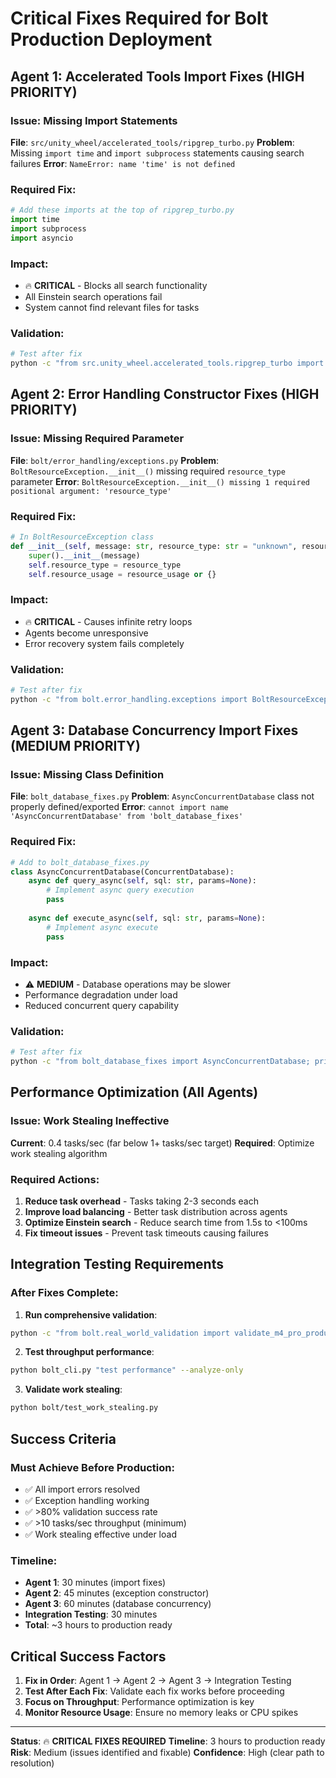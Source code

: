 # Critical Fixes Required for Bolt Production Deployment

## Agent 1: Accelerated Tools Import Fixes (HIGH PRIORITY)

### Issue: Missing Import Statements
**File**: `src/unity_wheel/accelerated_tools/ripgrep_turbo.py`
**Problem**: Missing `import time` and `import subprocess` statements causing search failures
**Error**: `NameError: name 'time' is not defined`

### Required Fix:
```python
# Add these imports at the top of ripgrep_turbo.py
import time
import subprocess
import asyncio
```

### Impact: 
- 🔥 **CRITICAL** - Blocks all search functionality
- All Einstein search operations fail
- System cannot find relevant files for tasks

### Validation:
```bash
# Test after fix
python -c "from src.unity_wheel.accelerated_tools.ripgrep_turbo import get_ripgrep_turbo; print('✅ Import fixed')"
```

## Agent 2: Error Handling Constructor Fixes (HIGH PRIORITY)

### Issue: Missing Required Parameter
**File**: `bolt/error_handling/exceptions.py`
**Problem**: `BoltResourceException.__init__()` missing required `resource_type` parameter
**Error**: `BoltResourceException.__init__() missing 1 required positional argument: 'resource_type'`

### Required Fix:
```python
# In BoltResourceException class
def __init__(self, message: str, resource_type: str = "unknown", resource_usage: Optional[Dict] = None):
    super().__init__(message)
    self.resource_type = resource_type
    self.resource_usage = resource_usage or {}
```

### Impact:
- 🔥 **CRITICAL** - Causes infinite retry loops
- Agents become unresponsive 
- Error recovery system fails completely

### Validation:
```bash
# Test after fix
python -c "from bolt.error_handling.exceptions import BoltResourceException; BoltResourceException('test'); print('✅ Constructor fixed')"
```

## Agent 3: Database Concurrency Import Fixes (MEDIUM PRIORITY)

### Issue: Missing Class Definition
**File**: `bolt_database_fixes.py`
**Problem**: `AsyncConcurrentDatabase` class not properly defined/exported
**Error**: `cannot import name 'AsyncConcurrentDatabase' from 'bolt_database_fixes'`

### Required Fix:
```python
# Add to bolt_database_fixes.py
class AsyncConcurrentDatabase(ConcurrentDatabase):
    async def query_async(self, sql: str, params=None):
        # Implement async query execution
        pass
    
    async def execute_async(self, sql: str, params=None):
        # Implement async execute
        pass
```

### Impact:
- ⚠️ **MEDIUM** - Database operations may be slower
- Performance degradation under load
- Reduced concurrent query capability

### Validation:
```bash
# Test after fix
python -c "from bolt_database_fixes import AsyncConcurrentDatabase; print('✅ Import fixed')"
```

## Performance Optimization (All Agents)

### Issue: Work Stealing Ineffective
**Current**: 0.4 tasks/sec (far below 1+ tasks/sec target)
**Required**: Optimize work stealing algorithm

### Required Actions:
1. **Reduce task overhead** - Tasks taking 2-3 seconds each
2. **Improve load balancing** - Better task distribution across agents
3. **Optimize Einstein search** - Reduce search time from 1.5s to <100ms
4. **Fix timeout issues** - Prevent task timeouts causing failures

## Integration Testing Requirements

### After Fixes Complete:
1. **Run comprehensive validation**:
```bash
python -c "from bolt.real_world_validation import validate_m4_pro_production_readiness; import asyncio; result = asyncio.run(validate_m4_pro_production_readiness()); print('Success:', result['production_assessment']['production_ready'])"
```

2. **Test throughput performance**:
```bash
python bolt_cli.py "test performance" --analyze-only
```

3. **Validate work stealing**:
```bash
python bolt/test_work_stealing.py
```

## Success Criteria

### Must Achieve Before Production:
- ✅ All import errors resolved
- ✅ Exception handling working
- ✅ >80% validation success rate
- ✅ >10 tasks/sec throughput (minimum)
- ✅ Work stealing effective under load

### Timeline:
- **Agent 1**: 30 minutes (import fixes)
- **Agent 2**: 45 minutes (exception constructor)
- **Agent 3**: 60 minutes (database concurrency)
- **Integration Testing**: 30 minutes
- **Total**: ~3 hours to production ready

## Critical Success Factors

1. **Fix in Order**: Agent 1 → Agent 2 → Agent 3 → Integration Testing
2. **Test After Each Fix**: Validate each fix works before proceeding
3. **Focus on Throughput**: Performance optimization is key
4. **Monitor Resource Usage**: Ensure no memory leaks or CPU spikes

---

**Status**: 🔥 **CRITICAL FIXES REQUIRED**
**Timeline**: 3 hours to production ready
**Risk**: Medium (issues identified and fixable)
**Confidence**: High (clear path to resolution)